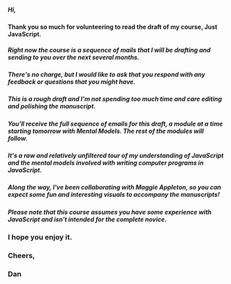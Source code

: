 ##### Hi,

#### Thank you so much for volunteering to read the draft of my course, Just JavaScript.

##### Right now the course is a sequence of mails that I will be drafting and sending to you over the next several months.

##### There's no charge, but I would like to ask that you respond with any feedback or questions that you might have.

##### This is a rough draft and I'm not spending too much time and care editing and polishing the manuscript.

##### You'll receive the full sequence of emails for this draft, a module at a time starting tomorrow with Mental Models. The rest of the modules will follow.

##### It's a raw and relatively unfiltered tour of my understanding of JavaScript and the mental models involved with writing computer programs in JavaScript.

##### Along the way, I've been collaborating with Maggie Appleton, so you can expect some fun and interesting visuals to accompany the manuscripts!

##### Please note that this course assumes you have some experience with JavaScript and isn't intended for the complete novice.

### I hope you enjoy it.

### Cheers,

### Dan
